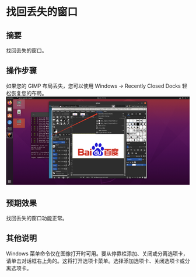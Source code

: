 # 找回丢失的窗口

## 摘要

找回丢失的窗口。

## 操作步骤

如果您的 GIMP 布局丢失，您可以使用 Windows -> Recently Closed Docks 轻松恢复您的布局。
![找回丢失的窗口-1](./img/找回丢失的窗口-1.png)

## 预期效果

找回丢失的窗口功能正常。

## 其他说明

 Windows 菜单命令仅在图像打开时可用。要从停靠栏添加、关闭或分离选项卡，请单击对话框右上角的。这将打开选项卡菜单。选择添加选项卡、关闭选项卡或分离选项卡。
